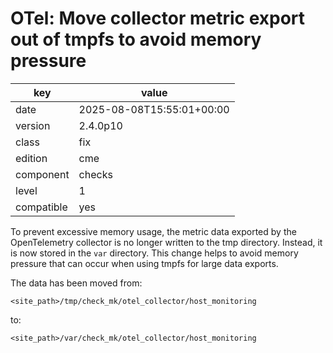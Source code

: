 [//]: # (werk v2)
# OTel: Move collector metric export out of tmpfs to avoid memory pressure

key        | value
---------- | ---
date       | 2025-08-08T15:55:01+00:00
version    | 2.4.0p10
class      | fix
edition    | cme
component  | checks
level      | 1
compatible | yes

To prevent excessive memory usage, the metric data exported by the OpenTelemetry collector is no longer written to the tmp directory.
Instead, it is now stored in the `var` directory.
This change helps to avoid memory pressure that can occur when using tmpfs for large data exports.

The data has been moved from:
```plaintext
<site_path>/tmp/check_mk/otel_collector/host_monitoring
```
to:

```plaintext
<site_path>/var/check_mk/otel_collector/host_monitoring
```
